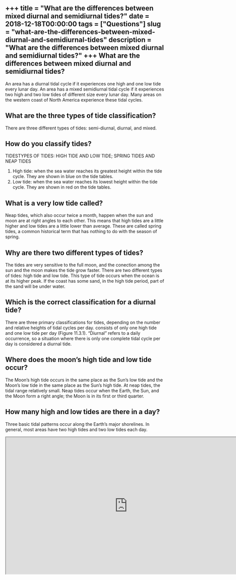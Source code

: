 +++
title = "What are the differences between mixed diurnal and semidiurnal tides?"
date = 2018-12-18T00:00:00
tags = ["Questions"]
slug = "what-are-the-differences-between-mixed-diurnal-and-semidiurnal-tides"
description = "What are the differences between mixed diurnal and semidiurnal tides?"
+++
What are the differences between mixed diurnal and semidiurnal tides?
---------------------------------------------------------------------

An area has a diurnal tidal cycle if it experiences one high and one low tide every lunar day. An area has a mixed semidiurnal tidal cycle if it experiences two high and two low tides of different size every lunar day. Many areas on the western coast of North America experience these tidal cycles.

What are the three types of tide classification?
------------------------------------------------

There are three different types of tides: semi-diurnal, diurnal, and mixed.

How do you classify tides?
--------------------------

TIDESTYPES OF TIDES: HIGH TIDE AND LOW TIDE; SPRING TIDES AND NEAP TIDES

1. High tide: when the sea water reaches its greatest height within the tide cycle. They are shown in blue on the tide tables.
2. Low tide: when the sea water reaches its lowest height within the tide cycle. They are shown in red on the tide tables.

What is a very low tide called?
-------------------------------

Neap tides, which also occur twice a month, happen when the sun and moon are at right angles to each other. This means that high tides are a little higher and low tides are a little lower than average. These are called spring tides, a common historical term that has nothing to do with the season of spring.

Why are there two different types of tides?
-------------------------------------------

The tides are very sensitive to the full moon, and the conection among the sun and the moon makes the tide grow faster. There are two different types of tides: high tide and low tide. This type of tide occurs when the ocean is at its higher peak. If the coast has some sand, in the high tide period, part of the sand will be under water.

Which is the correct classification for a diurnal tide?
-------------------------------------------------------

There are three primary classifications for tides, depending on the number and relative heights of tidal cycles per day. consists of only one high tide and one low tide per day (Figure 11.3.1). “Diurnal” refers to a daily occurrence, so a situation where there is only one complete tidal cycle per day is considered a diurnal tide.

Where does the moon’s high tide and low tide occur?
---------------------------------------------------

The Moon’s high tide occurs in the same place as the Sun’s low tide and the Moon’s low tide in the same place as the Sun’s high tide. At neap tides, the tidal range relatively small. Neap tides occur when the Earth, the Sun, and the Moon form a right angle; the Moon is in its first or third quarter.

How many high and low tides are there in a day?
-----------------------------------------------

Three basic tidal patterns occur along the Earth’s major shorelines. In general, most areas have two high tides and two low tides each day.

<iframe allow="accelerometer; autoplay; clipboard-write; encrypted-media; gyroscope; picture-in-picture" allowfullscreen="" class="__youtube_prefs__  epyt-is-override  no-lazyload" data-no-lazy="1" data-origheight="433" data-origwidth="770" data-skipgform_ajax_framebjll="" height="433" id="_ytid_76103" loading="lazy" src="https://www.youtube.com/embed/dBwNadry-TU?enablejsapi=1&autoplay=0&cc_load_policy=0&cc_lang_pref=&iv_load_policy=1&loop=0&modestbranding=0&rel=1&fs=1&playsinline=0&autohide=2&theme=dark&color=red&controls=1&" title="YouTube player" width="770"></iframe>